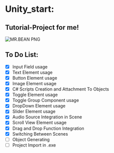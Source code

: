 # Unity_start:
## Tutorial-Project for me!
![MR.BEAN PNG](https://www.pngmart.com/files/22/Mr.-Bean-PNG-HD.png)

## To Do List:
- [x] Input Field usage
- [x] Text Element usage
- [x] Button Element usage
- [x] Image Element usage
- [x] C# Scripts Creation and Attachment To Objects
- [x] Toggle Element usage
- [x] Toggle Group Component usage
- [x] DropDown Element usage
- [x] Slider Element usage
- [x] Audio Source  Integration in Scene
- [x] Scroll View Element usage
- [x] Drag and Drop Function Integration
- [x] Switching Between Scenes
- [ ] Object Generating
- [ ] Project Import in .exe
